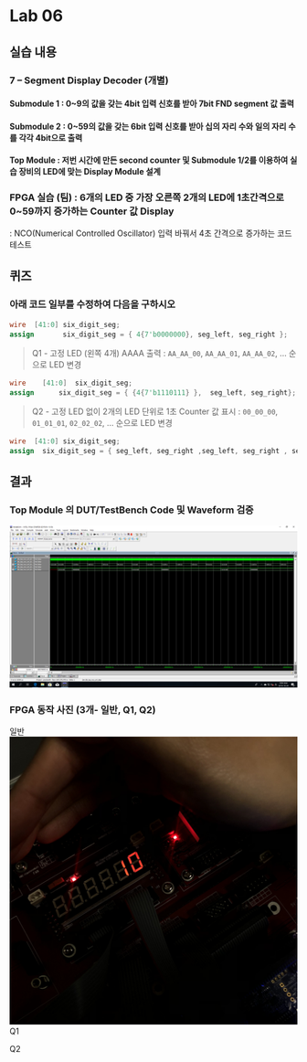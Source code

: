 # Lab 06
## 실습 내용
### **7 – Segment Display Decoder (개별)**
#### **Submodule 1** : 0~9의 값을 갖는 4bit 입력 신호를 받아 7bit FND  segment  값 출력
#### **Submodule 2** : 0~59의 값을 갖는 6bit 입력 신호를 받아 십의 자리 수와 일의 자리 수를 각각 4bit으로 출력
#### **Top Module** : 저번 시간에 만든 second counter  및 Submodule 1/2를 이용하여 실습 장비의 LED에 맞는 Display Module 설계
### FPGA 실습 (팀) : 6개의 LED 중 가장 오른쪽 2개의 LED에 1초간격으로 0~59까지 증가하는 Counter 값 Display
: NCO(Numerical Controlled Oscillator) 입력 바꿔서 4초 간격으로 증가하는 코드 테스트

## 퀴즈
### 아래 코드 일부를 수정하여 다음을 구하시오

 ```verilog 
 wire  [41:0] six_digit_seg; 
 assign       six_digit_seg = { 4{7'b0000000}, seg_left, seg_right };
 ``` 
 
> Q1 - 고정 LED (왼쪽 4개) AAAA 출력 : `AA_AA_00`, `AA_AA_01`, `AA_AA_02`, … 순으로 LED 변경

 ```verilog
wire	[41:0]	six_digit_seg;
assign		six_digit_seg = { {4{7'b1110111} },  seg_left, seg_right};
```

> Q2 - 고정 LED 없이 2개의 LED 단위로 1초 Counter 값 표시 : `00_00_00`, `01_01_01`, `02_02_02`, … 순으로 LED 변경

 ```verilog 
wire  [41:0] six_digit_seg; 
assign	six_digit_seg = { seg_left, seg_right ,seg_left, seg_right , seg_left, seg_right};
```

## 결과
### **Top Module 의 DUT/TestBench Code 및 Waveform 검증**
![](https://github.com/dyudyo88/LogicDesign/blob/master/practice06/%EC%BA%A1%EC%B2%98.PNG)

### **FPGA 동작 사진 (3개- 일반, Q1, Q2)**

일반
![](https://github.com/dyudyo88/LogicDesign/blob/master/picture/%EC%9D%BC%EB%B0%981.jpeg)
Q1

Q2
